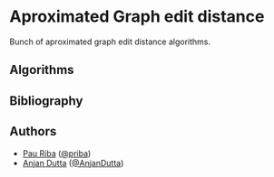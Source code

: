 # Aproximated Graph edit distance

Bunch of aproximated graph edit distance algorithms.

## Algorithms

## Bibliography

## Authors

* [Pau Riba](http://www.cvc.uab.es/people/priba/) ([@priba](https://github.com/priba))
* [Anjan Dutta](https://sites.google.com/site/2adutta/) ([@AnjanDutta](https://github.com/AnjanDutta))
